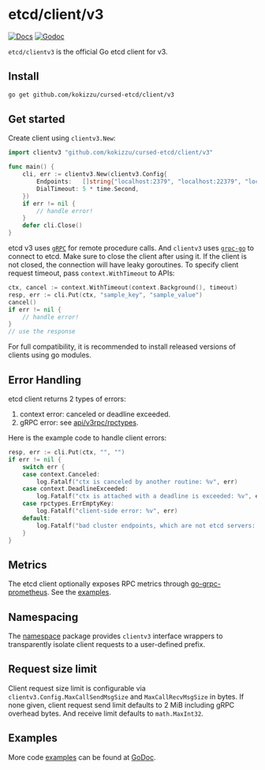 # etcd/client/v3

[![Docs](https://img.shields.io/badge/docs-latest-green.svg)](https://etcd.io/docs)
[![Godoc](https://img.shields.io/badge/go-documentation-blue.svg?style=flat-square)](https://godoc.org/github.com/kokizzu/cursed-etcd/client/v3)

`etcd/clientv3` is the official Go etcd client for v3.

## Install

```bash
go get github.com/kokizzu/cursed-etcd/client/v3
```

## Get started

Create client using `clientv3.New`:

```go
import clientv3 "github.com/kokizzu/cursed-etcd/client/v3"

func main() {
	cli, err := clientv3.New(clientv3.Config{
		Endpoints:   []string{"localhost:2379", "localhost:22379", "localhost:32379"},
		DialTimeout: 5 * time.Second,
	})
	if err != nil {
		// handle error!
	}
	defer cli.Close()
}
```

etcd v3 uses [`gRPC`](https://www.grpc.io) for remote procedure calls. And `clientv3` uses
[`grpc-go`](https://github.com/grpc/grpc-go) to connect to etcd. Make sure to close the client after using it.
If the client is not closed, the connection will have leaky goroutines. To specify client request timeout,
pass `context.WithTimeout` to APIs:

```go
ctx, cancel := context.WithTimeout(context.Background(), timeout)
resp, err := cli.Put(ctx, "sample_key", "sample_value")
cancel()
if err != nil {
    // handle error!
}
// use the response
```

For full compatibility, it is recommended to install released versions of clients using go modules.

## Error Handling

etcd client returns 2 types of errors:

1. context error: canceled or deadline exceeded.
2. gRPC error: see [api/v3rpc/rpctypes](https://godoc.org/github.com/kokizzu/cursed-etcd/api/v3rpc/rpctypes).

Here is the example code to handle client errors:

```go
resp, err := cli.Put(ctx, "", "")
if err != nil {
	switch err {
	case context.Canceled:
		log.Fatalf("ctx is canceled by another routine: %v", err)
	case context.DeadlineExceeded:
		log.Fatalf("ctx is attached with a deadline is exceeded: %v", err)
	case rpctypes.ErrEmptyKey:
		log.Fatalf("client-side error: %v", err)
	default:
		log.Fatalf("bad cluster endpoints, which are not etcd servers: %v", err)
	}
}
```

## Metrics

The etcd client optionally exposes RPC metrics through [go-grpc-prometheus](https://github.com/grpc-ecosystem/go-grpc-prometheus). See the [examples](https://github.com/etcd-io/etcd/blob/main/tests/integration/clientv3/examples/example_metrics_test.go).

## Namespacing

The [namespace](https://godoc.org/github.com/kokizzu/cursed-etcd/client/v3/namespace) package provides `clientv3` interface wrappers to transparently isolate client requests to a user-defined prefix.

## Request size limit

Client request size limit is configurable via `clientv3.Config.MaxCallSendMsgSize` and `MaxCallRecvMsgSize` in bytes. If none given, client request send limit defaults to 2 MiB including gRPC overhead bytes. And receive limit defaults to `math.MaxInt32`.

## Examples

More code [examples](https://github.com/etcd-io/etcd/tree/main/tests/integration/clientv3/examples) can be found at [GoDoc](https://pkg.go.dev/github.com/kokizzu/cursed-etcd/client/v3).
